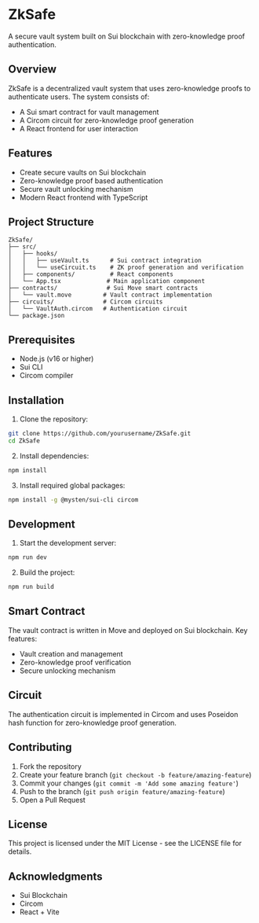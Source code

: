 # ZkSafe

A secure vault system built on Sui blockchain with zero-knowledge proof authentication.

## Overview

ZkSafe is a decentralized vault system that uses zero-knowledge proofs to authenticate users. The system consists of:

- A Sui smart contract for vault management
- A Circom circuit for zero-knowledge proof generation
- A React frontend for user interaction

## Features

- Create secure vaults on Sui blockchain
- Zero-knowledge proof based authentication
- Secure vault unlocking mechanism
- Modern React frontend with TypeScript

## Project Structure

```
ZkSafe/
├── src/
│   ├── hooks/
│   │   ├── useVault.ts      # Sui contract integration
│   │   └── useCircuit.ts    # ZK proof generation and verification
│   ├── components/          # React components
│   └── App.tsx             # Main application component
├── contracts/              # Sui Move smart contracts
│   └── vault.move         # Vault contract implementation
├── circuits/              # Circom circuits
│   └── VaultAuth.circom   # Authentication circuit
└── package.json
```

## Prerequisites

- Node.js (v16 or higher)
- Sui CLI
- Circom compiler

## Installation

1. Clone the repository:
```bash
git clone https://github.com/yourusername/ZkSafe.git
cd ZkSafe
```

2. Install dependencies:
```bash
npm install
```

3. Install required global packages:
```bash
npm install -g @mysten/sui-cli circom
```

## Development

1. Start the development server:
```bash
npm run dev
```

2. Build the project:
```bash
npm run build
```

## Smart Contract

The vault contract is written in Move and deployed on Sui blockchain. Key features:
- Vault creation and management
- Zero-knowledge proof verification
- Secure unlocking mechanism

## Circuit

The authentication circuit is implemented in Circom and uses Poseidon hash function for zero-knowledge proof generation.

## Contributing

1. Fork the repository
2. Create your feature branch (`git checkout -b feature/amazing-feature`)
3. Commit your changes (`git commit -m 'Add some amazing feature'`)
4. Push to the branch (`git push origin feature/amazing-feature`)
5. Open a Pull Request

## License

This project is licensed under the MIT License - see the LICENSE file for details.

## Acknowledgments

- Sui Blockchain
- Circom
- React + Vite 
